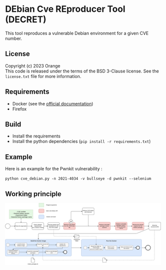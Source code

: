 # DEbian Cve REproducer Tool (DECRET)

This tool reproduces a vulnerable Debian environment for a given CVE number.  

## License 
Copyright (c) 2023 Orange  
This code is released under the terms of the BSD 3-Clause license. See the `license.txt` file for more information.

## Requirements 
- Docker (see the [official documentation](https://docs.docker.com/engine/install/))
- Firefox


## Build

- Install the requirements 
- Install the python dependencies (`pip install -r requirements.txt`)


## Example

Here is an example for the Pwnkit vulnerability :
   
`python cve_debian.py -n 2021-4034 -v bullseye -d pwnkit --selenium`


## Working principle

![](./img/reproduction_implementation.png)
